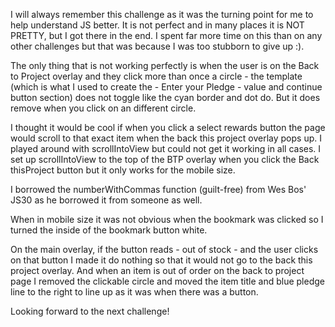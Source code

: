 I will always remember this challenge as it was the turning point for me to help understand JS better. It is not perfect and in many places it is NOT PRETTY, but I got there in the end. I spent far more time on this than on any other challenges but that was because I was too stubborn to give up :).

The only thing that is not working perfectly is when the user is on the Back to Project overlay and they click more than once a circle - the template (which is what I used to create the - Enter your Pledge - value and continue button section) does not toggle like the cyan border and dot do. But it does remove when you click on an different circle.

I thought it would be cool if when you click a select rewards button the page would scroll to that exact item when the back this project overlay pops up. I played around with scrollIntoView but could not get it working in all cases. I set up scrollIntoView to the top of the BTP overlay when you click the Back thisProject button but it only works for the mobile size.

I borrowed the numberWithCommas function (guilt-free) from Wes Bos' JS30 as he borrowed it from someone as well.

When in mobile size it was not obvious when the bookmark was clicked so I turned the inside of the bookmark button white.

On the main overlay, if the button reads - out of stock - and the user clicks on that button I made it do nothing so that it would not go to the back this project overlay.
And when an item is out of order on the back to project page I removed the clickable circle and moved the item title and blue pledge line to the right to line up as it was when there was a button.

Looking forward to the next challenge!
